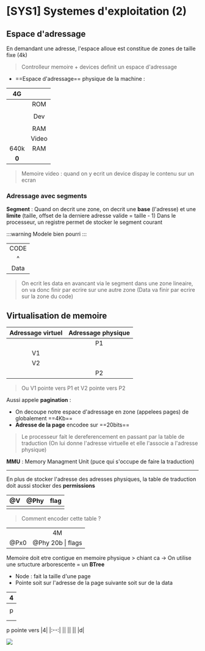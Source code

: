 [SYS1] Systemes d'exploitation (2)
===

## Espace d'adressage
En demandant une adresse, l'espace alloue est constitue de zones de taille fixe (4k)

> Controlleur memoire + devices definit un espace d'adressage

- ==Espace d'adressage== physique de la machine : 

|4G||
|:--:|:--:|
||ROM|
|||
||Dev|
|||
||RAM|
||Video|
|640k|RAM|
|**0**||

> Memoire video : quand on y ecrit un device dispay le contenu sur un ecran

### Adressage avec segments
**Segment** : Quand on decrit une zone, on decrit une **base** (l'adresse) et une **limite** (taille, offset de la derniere adresse valide = taille - 1)
Dans le processeur, un registre permet de stocker le segment courant 

:::warning
Modele bien pourri
:::

||
|:--:|
|CODE|
|^|
|Data|

> On ecrit les data en avancant via le segment dans une zone lineaire, on va donc finir par ecrire sur une autre zone (Data va finir par ecrire sur la zone du code)

## Virtualisation de memoire

|Adressage virtuel|Adressage physique|
|:--:|:---:|
||P1|
|V1||
|V2||
||P2|

> Ou V1 pointe vers P1 et V2 pointe vers P2

Aussi appele **pagination** : 
- On decoupe notre espace d'adressage en zone (appelees pages) de globalement ==4Kb==
- **Adresse de la page** encodee sur ==20bits==

> Le processeur fait le dereferencement en passant par la table de traduction (On lui donne l'adresse virtuelle et elle l'associe a l'adresse physique)

**MMU** : Memory Managment Unit (puce qui s'occupe de faire la traduction)

---
En plus de stocker l'adresse des adresses physiques, la table de traduction doit aussi stocker des **permissions** 

|@V|@Phy|flag|
|:--:|:--:|:--:|
||||

> Comment encoder cette table ?

|||
|:--:|:--:|
||4M|
|@Px0|@Phy 20b \| flags|

Memoire doit etre contigue en memoire physique > chiant ca
-> On utilise une srtucture arborescente = un **BTree**
- Node : fait la taille d'une page
- Pointe soit sur l'adresse de la page suivante soit sur de la data

|4|
|:--:|
||
|p|
||
||

p pointe vers
|4|
|:--:|
||
||
||
|d|

![](https://i.imgur.com/G8Qbiov.png)
